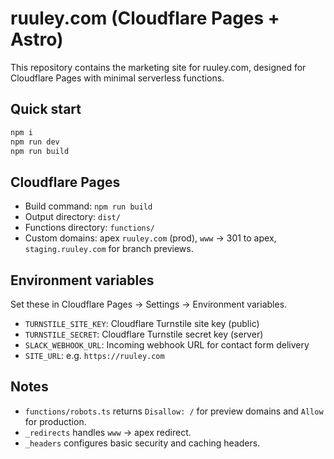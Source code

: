 # ruuley.com (Cloudflare Pages + Astro)

This repository contains the marketing site for ruuley.com, designed for Cloudflare Pages with minimal serverless functions.

## Quick start

```bash
npm i
npm run dev
npm run build
```

## Cloudflare Pages
- Build command: `npm run build`
- Output directory: `dist/`
- Functions directory: `functions/`
- Custom domains: apex `ruuley.com` (prod), `www` → 301 to apex, `staging.ruuley.com` for branch previews.

## Environment variables
Set these in Cloudflare Pages → Settings → Environment variables.

- `TURNSTILE_SITE_KEY`: Cloudflare Turnstile site key (public)
- `TURNSTILE_SECRET`: Cloudflare Turnstile secret key (server)
- `SLACK_WEBHOOK_URL`: Incoming webhook URL for contact form delivery
- `SITE_URL`: e.g. `https://ruuley.com`

## Notes
- `functions/robots.ts` returns `Disallow: /` for preview domains and `Allow` for production.
- `_redirects` handles `www` → apex redirect.
- `_headers` configures basic security and caching headers.
